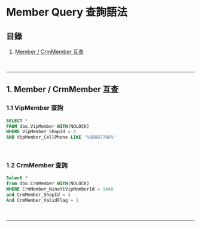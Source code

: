 # Member Query 查詢語法

## 目錄
1. [Member / CrmMember 互查](#1-member--crmmember-互查)

<br>

---

## 1. Member / CrmMember 互查

### 1.1 VipMember 查詢

```sql
SELECT *
FROM dbo.VipMember WITH(NOLOCK)
WHERE VipMember_ShopId = 4
AND VipMember_CellPhone LIKE '%88887766%'
```

<br>

### 1.2 CrmMember 查詢

```sql
Select *
from dbo.CrmMember WITH(NOLOCK)
WHERE CrmMember_NineYiVipMemberId = 1440
and CrmMember_ShopId = 4
And CrmMember_ValidFlag = 1
```

<br>

---